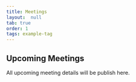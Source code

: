 ```yaml
---
title: Meetings
layout:  null
tab: true
order: 1
tags: example-tag
---
```


## Upcoming Meetings

All upcoming meeting details will be publish here.
